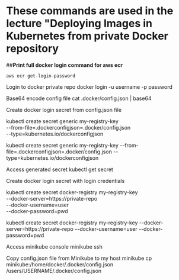 # These commands are used in the lecture "Deploying Images in Kubernetes from private Docker repository

##**Print full docker login command for aws ecr**
```
aws ecr get-login-password
```

Login to docker private repo
docker login -u username -p password

Base64 encode config file
cat .docker/config.json | base64

Create docker login secret from config.json file

kubectl create secret generic my-registry-key \
--from-file=.dockerconfigjson=.docker/config.json \
--type=kubernetes.io/dockerconfigjson


kubectl create secret generic my-registry-key --from-file=.dockerconfigjson=.docker/config.json --type=kubernetes.io/dockerconfigjson

Access generated secret
kubectl get secret

Create docker login secret with login credentials

kubectl create secret docker-registry my-registry-key \
--docker-server=https://private-repo \
--docker-username=user \
--docker-password=pwd 


kubectl create secret docker-registry my-registry-key --docker-server=https://private-repo --docker-username=user --docker-password=pwd

Access minikube console
minikube ssh

Copy config.json file from Minikube to my host
minikube cp minikube:/home/docker/.docker/config.json /users/USERNAME/.docker/config.json
